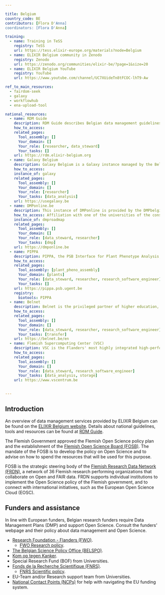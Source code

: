 ```yaml
---

title: Belgium
country_code: BE
contributors: [Flora D'Anna]
coordinators: [Flora D'Anna]

training:
  - name: Training in TeSS
    registry: TeSS
    url: https://tess.elixir-europe.org/materials?node=Belgium
  - name: ELIXIR Belgium community in Zenodo
    registry: Zenodo
    url: https://zenodo.org/communities/elixir-be/?page=1&size=20
  - name: ELIXIR Belgium YouTube
    registry: YouTube
    url: https://www.youtube.com/channel/UC7XUideTn8tFCOC-lhT9-Aw

ref_to_main_resources:
  - fairdom-seek
  - galaxy
  - workflowhub
  - ena-upload-tool

national_resources:
  - name: RDM Guide
    description: RDM Guide describes Belgian data management guidelines, resources, tools and services available for researchers in Life Sciences.
    how_to_access:
    related_pages:
      Tool_assembly: []
      Your_domain: []
      Your_role: [researcher, data_steward]
      Your_tasks: []
    url: https://rdm.elixir-belgium.org
  - name: Galaxy Belgium
    description: Galaxy Belgium is a Galaxy instance managed by the Belgian ELIXIR node, funded by the Flemish government, which utilizing infrastructure provided by the Flemish Supercomputer Center (VSC).
    how_to_access:
    instance_of: galaxy
    related_pages:
      Tool_assembly: []
      Your_domain: []
      Your_role: [researcher]
      Your_tasks: [data_analysis]
    url: https://usegalaxy.be
  - name: DMPonline.be
    description: This instance of DMPonline is provided by the DMPbelgium Consortium. We can help you write and maintain data management plans for your research.
    how_to_access: Affiliation with one of the universities of the consortium is required.
    instance_of: dmproadmap
    related_pages:
      Tool_assembly: []
      Your_domain: []
      Your_role: [data_steward, researcher]
      Your_tasks: [dmp]
    url: https://dmponline.be
  - name: PIPPA
    description: PIPPA, the PSB Interface for Plant Phenotype Analysis, is the central web interface and database that provides the tools for the management of the plant imaging robots on the one hand, and the analysis of images and data on the other hand.
    how_to_access:
    related_pages:
      Tool_assembly: [plant_pheno_assembly]
      Your_domain: [plants]
      Your_role: [data_steward, researcher, research_software_engineer]
      Your_tasks: []
    url: https://pippa.psb.ugent.be
    registry:
      biotools: PIPPA
  - name: Belnet
    description: Belnet is the privileged partner of higher education, research and administration for connectivity. We provide high-bandwidth internet access and related services for our specific target groups.
    how_to_access:
    related_pages:
      Tool_assembly: []
      Your_domain: []
      Your_role: [data_steward, researcher, research_software_engineer]
      Your_tasks: [transfer]
    url: https://belnet.be/en
  - name: Flemish Supercomputing Center (VSC)
    description: VSC is the Flanders' most highly integrated high-performance research computing environment, providing world-class services to government, industry, and researchers.
    how_to_access:
    related_pages:
      Tool_assembly: []
      Your_domain: []
      Your_role: [data_steward, research_software_engineer]
      Your_tasks: [data_analysis, storage]
    url: https://www.vscentrum.be
    

---
```


<!---Following information for the page text. All fields are optional--->
<!---If the information is already in another resource, please include the link instead of duplicating information--->
<!---Please focus on resources that are relevant for the whole country for life sciences--->

## Introduction
An overview of data management services provided by ELIXIR Belgium can be found on the [ELIXIR Belgium website](https://www.elixir-belgium.org).
Details about national guidelines, tools and resources can be found at [RDM Guide](https://rdm.elixir-belgium.org).

The Flemish Government approved the Flemish Open Science policy plan and the establishment of the [Flemish Open Science Board (FOSB)](https://www.ewi-vlaanderen.be/nieuws/flemish-open-science-board-fosb-opgericht). The mandate of the FOSB is to develop the policy on Open Science and to advise on how to spend the resources that will be used for this purpose.

FOSB is the strategic steering body of the [Flemish Research Data Network (FRDN)](https://www.frdn.be), a network of 36 Flemish research performing organizations that collaborate on Open and FAIR data. FRDN supports individual institutions to implement the Open Science policy of the Flemish government, and to connect with international initiatives, such as the European Open Science Cloud (EOSC).

## Funders and assistance
In line with European funders, Belgian research funders require Data Management Plans (DMP) and support Open Science. Consult the funders' webpage and their policy about data management and Open Science.
* [Research Foundation - Flanders (FWO)](https://www.fwo.be).
  * [FWO Research policy](https://www.fwo.be/en/about-fwo/research-policy/).
* [The Belgian Science Policy Office (BELSPO)](https://www.belspo.be).
* [Kom op tegen Kanker](https://www.komoptegenkanker.be).
* Special Research Fund (BOF) from Universities.
* [Fonds de la Recherche Scientifique (FNRS)](https://www.frs-fnrs.be).
  * [FNRS Scientific policy](https://www.frs-fnrs.be/en/politique-scientifique).
* EU-Team and/or Research support team from Universities.
* [National Contact Points (NCPs)](https://ncpfederal.belspo.be/contact_en.stm) for help with navigating the EU funding system.


<!---## Regulations--->

<!---## Domain-specific infrastructures/resources (e.g. human data, covid-19)--->
